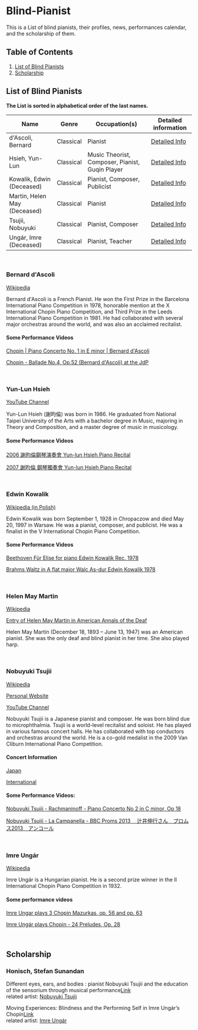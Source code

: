 # Blind-Pianist

This is a List of blind pianists, their profiles, news, performances calendar, and the scholarship of them.




## Table of Contents
1. [List of Blind Pianists](#List-of-Blind-Pianists)
2. [Scholarship](#Scholarship)




## List of Blind Pianists

**The List is sorted in alphabetical order of the last names.**

|Name|  Genre  | Occupation(s) | Detailed information | 
|  ----  |  ----  | ----  | ----  |
|  d'Ascoli, Bernard  |  Classical  | Pianist | [Detailed Info](#Bernard-d'Ascoli) |
|  Hsieh, Yun-Lun  |  Classical  | Music Theorist, Composer, Pianist, Guqin Player| [Detailed Info](#Yun-Lun-Hsieh) |
|  Kowalik, Edwin  (Deceased) |  Classical  | Pianist, Composer, Publicist| [Detailed Info](#Edwin-Kowalik) |
| Martin, Helen May (Deceased) | Classical | Pianist |[Detailed Info](#Helen-May-Martin)|
|  Tsujii, Nobuyuki  |  Classical  | Pianist, Composer | [Detailed Info](#Nobuyuki-Tsujii) |
|  Ungár, Imre  (Deceased) |  Classical  | Pianist, Teacher | [Detailed Info](#Imre-Ungár) |

&nbsp;  

### Bernard d'Ascoli
[Wikipedia](https://en.wikipedia.org/wiki/Bernard_d'Ascoli)

Bernard d'Ascoli is a French Pianist. He won the First Prize in the Barcelona International Piano Competition in 1978, honorable mention at the X International Chopin Piano Competition, and Third Prize in the Leeds International Piano Competition in 1981. He had collaborated with several major orchestras around the world, and was also an acclaimed recitalist.

#### Some Performance Videos
[Chopin | Piano Concerto No. 1 in E minor | Bernard d'Ascoli](https://www.youtube.com/watch?v=v1HK4noxTJY)

[Chopin - Ballade No.4, Op.52 (Bernard d'Ascoli) at the JdP](https://www.youtube.com/watch?v=x6mCxG-SwFo)

&nbsp;  


### Yun-Lun Hsieh

[YouTube Channel](https://youtube.com/@6891elue)

Yun-Lun Hsieh (謝昀倫) was born in 1986. He graduated from National Taipei University of the Arts with a bachelor degree in Music, majoring in Theory and Composition, and a master degree of music in musicology. 

#### Some Performance Videos

[2006 謝昀倫鋼琴演奏會 Yun-lun Hsieh Piano Recital](https://www.youtube.com/watch?v=dAX0QuiXE7A)

[2007 謝昀倫 鋼琴獨奏會 Yun-lun Hsieh Piano Recital](https://www.youtube.com/watch?v=HEY81vQrLqY)

&nbsp;  


### Edwin Kowalik
[Wikipedia (in Polish)](https://pl.wikipedia.org/wiki/Edwin_Kowalik)

Edwin Kowalik was born September 1, 1928 in Chropaczow and died May 20, 1997 in Warsaw. He was a pianist, composer, and publicist. He was a finalist in the V International Chopin Piano Competition.

#### Some Performance Videos

[Beethoven Für Elise for piano Edwin Kowalik Rec. 1978](https://www.youtube.com/watch?v=Tz0mF24zbdA)

[Brahms Waltz in A flat major Walc As-dur Edwin Kowalik 1978](https://www.youtube.com/watch?v=aqtQHzE_FKE)

&nbsp;  


### Helen May Martin
[Wikipedia](https://en.wikipedia.org/wiki/Helen_May_Martin)

[Entry of Helen May Martin in American Annals of the Deaf](https://www.jstor.org/stable/44391940)

Helen May Martin (December 18, 1893 – June 13, 1947) was an American pianist. She was the only deaf and blind pianist in her time. She also played harp.

&nbsp;  


### Nobuyuki Tsujii
[Wikipedia](https://en.wikipedia.org/wiki/Nobuyuki_Tsujii)

[Personal Website](https://avex.jp/tsujii/tsujii-en/profile/)

[YouTube Channel](https://youtube.com/@nobuyukitsujiiofficialchan1464)

Nobuyuki Tsujii is a Japanese pianist and composer. He was born blind due to microphthalmia. Tsujii is a world-level recitalist and soloist. He has played in various famous concert halls. He has collaborated with top conductors and orchestras around the world. He is a co-gold medalist in the 2009 Van Cliburn International Piano Competition.

#### Concert Information
[Japan](https://avex.jp/tsujii/live/)

[International](https://avex.jp/tsujii/tsujii-en/live/?tag=1342)

#### Some Performance Videos:
[Nobuyuki Tsujii - Rachmaninoff - Piano Concerto No 2 in C minor, Op 18](https://youtu.be/KgPXOW5bpZk)

[Nobuyuki Tsujii - La Campanella - BBC Proms 2013 　辻井伸行さん　プロムス2013　アンコール](https://youtu.be/wbAoeZZvntk)

&nbsp;  


### Imre Ungár
[Wikipedia](https://en.wikipedia.org/wiki/Imre_Ung%C3%A1r)

Imre Ungár is a Hungarian pianist. He is a second prize winner in the II International Chopin Piano Competition in 1932. 

#### Some performance videos 

[Imre Ungar plays 3 Chopin Mazurkas, op. 56 and op. 63](https://www.youtube.com/watch?v=HX7GJvGi2RY)

[Imre Ungár plays Chopin - 24 Preludes, Op. 28](https://www.youtube.com/watch?v=X8_Xj6te_Gg)

&nbsp;  



## Scholarship

### Honisch, Stefan Sunandan

Different eyes, ears, and bodies : pianist Nobuyuki Tsujii and the education of the sensorium through musical performance[Link](https://open.library.ubc.ca/soa/cIRcle/collections/ubctheses/24/items/1.0224502)<br>related artist: [Nobuyuki Tsujii](#Nobuyuki-Tsujii)

Moving Experiences: Blindness and the Performing Self in Imre Ungár’s Chopin[Link](https://academic.oup.com/edited-volume/34496/chapter-abstract/292692940?redirectedFrom=fulltext)<br>related artist: [Imre Ungár](#Imre-Ungár) 
